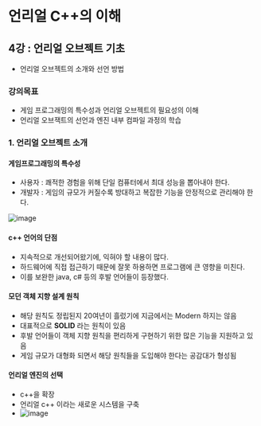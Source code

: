# 언리얼 C++의 이해
## 4강 : 언리얼 오브젝트 기초
* 언리얼 오브젝트의 소개와 선언 방법
### 강의목표
* 게임 프로그래밍의 특수성과 언리얼 오브젝트의 필요성의 이해
* 언리얼 오브잭트의 선언과 엔진 내부 컴파일 과정의 학습 

### 1. 언리얼 오브젝트 소개

#### 게임프로그래밍의 특수성
* 사용자 : 쾌적한 경험을 위해 단일 컴퓨터에서 최대 성능을 뽑아내야 한다.
* 개발자 : 게임의 규모가 커질수록 방대하고 복잡한 기능을 안정적으로 관리해야 한다.

![image](https://github.com/spade8/study/assets/37619294/0e5e2947-07d9-4328-91b5-e645fc1a24e1)

#### c++ 언어의 단점
* 지속적으로 개선되어왔기에, 익혀야 할 내용이 많다.
* 하드웨어에 직접 접근하기 때문에 잘못 하용하면 프로그램에 큰 영향을 미친다.
* 이를 보완한 java, c# 등의 후발 언어들이 등장했다.


#### 모던 객체 지향 설계 원칙
* 해당 원칙도 정립된지 20여년이 흘렀기에 지금에서는 Modern 하지는 않음
* 대표적으로 **SOLID** 라는 원칙이 있음
* 후발 언어들이 객체 지향 원칙을 편리하게 구현하기 위한 많은 기능을 지원하고 있음
* 게임 규모가 대형화 되면서 해당 원칙들을 도입해야 한다는 공감대가 형성됨


#### 언리얼 엔진의 선택
* c++을 확장 
* 언리얼 c++ 이라는 새로운 시스템을 구축
* ![image](https://github.com/spade8/study/assets/37619294/1b1c9822-225d-406b-b182-686c8140fc71)

